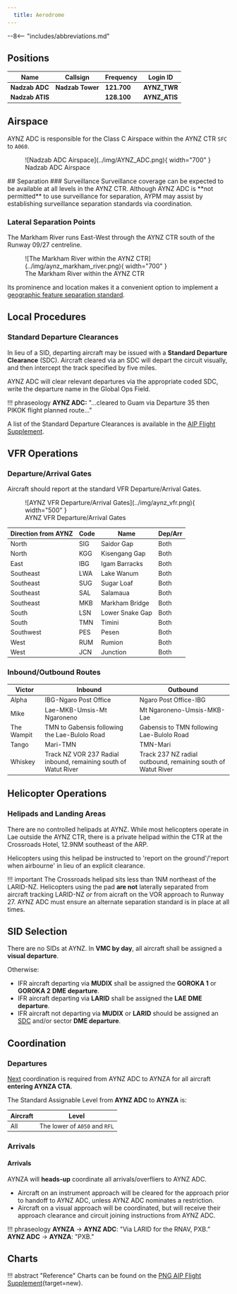 ```yaml
---
  title: Aerodrome
---
```


--8<-- "includes/abbreviations.md"

## Positions

| Name | Callsign | Frequency | Login ID |
| ---- | ------- | --------- | -------- |
| **Nadzab ADC**  | **Nadzab Tower** | **121.700** | **AYNZ_TWR** | 
| **Nadzab ATIS** | | **128.100** | **AYNZ_ATIS** | 

## Airspace
AYNZ ADC is responsible for the Class C Airspace within the AYNZ CTR `SFC` to `A060`.

<figure markdown>
![Nadzab ADC Airspace](../img/AYNZ_ADC.png){ width="700" }
    <figcaption>Nadzab ADC Airspace</figcaption>
</figure>
<!---
## Maneuvering Area
### Responsibility
### Standard Taxi Routes
### Taxiway Restrictions--->
## Separation
### Surveillance
Surveillance coverage can be expected to be available at all levels in the AYNZ CTR. Although AYNZ ADC is **not permitted** to use surveillance for separation, AYPM may assist by establishing surveillance separation standards via coordination.

### Lateral Separation Points
The Markham River runs East-West through the AYNZ CTR south of the Runway 09/27 centreline.

<figure markdown>
![The Markham River within the AYNZ CTR](../img/aynz_markham_river.png){ width="700" }
    <figcaption>The Markham River within the AYNZ CTR</figcaption>
</figure>

Its prominence and location makes it a convenient option to implement a [geographic feature separation standard](../../../separation-standards/visual/#geographic-features).

## Local Procedures
### Standard Departure Clearances
In lieu of a SID, departing aircraft may be issued with a **Standard Departure Clearance** (SDC). Aircraft cleared via an SDC will depart the circuit visually, and then intercept the track specified by five miles. 

AYNZ ADC will clear relevant departures via the appropriate coded SDC, write the departure name in the Global Ops Field.

!!! phraseology
    **AYNZ ADC:** "...cleared to Guam via Departure 35 then PIKOK flight planned route..." 

A list of the Standard Departure Clearances is available in the [AIP Flight Supplement](#charts).

## VFR Operations
### Departure/Arrival Gates
Aircraft should report at the standard VFR Departure/Arrival Gates.

<figure markdown>
![AYNZ VFR Departure/Arrival Gates](../img/aynz_vfr.png){ width="500" }
  <figcaption>AYNZ VFR Departure/Arrival Gates</figcaption>
</figure>

| Direction from AYNZ | Code | Name | Dep/Arr |
| ------------------- | ---- | ---- | ------- |
| North | SIG | Saidor Gap | Both |
| North | KGG | Kisengang Gap | Both |
| East | IBG | Igam Barracks | Both |
| Southeast | LWA | Lake Wanum | Both |
| Southeast | SUG | Sugar Loaf | Both |
| Southeast | SAL | Salamaua | Both |
| Southeast | MKB | Markham Bridge | Both |
| South | LSN | Lower Snake Gap | Both |
| South | TMN | Timini | Both |
| Southwest | PES | Pesen | Both |
| West | RUM | Rumion | Both |
| West | JCN | Junction | Both |

### Inbound/Outbound Routes
| Victor | Inbound | Outbound |
| ------ | ------- | -------- |
| Alpha | IBG-Ngaro Post Office | Ngaro Post Office-IBG |
| Mike | Lae-MKB-Umsis-Mt Ngaroneno | Mt Ngaroneno-Umsis-MKB-Lae |
| The Wampit | TMN to Gabensis following the Lae-Bulolo Road | Gabensis to TMN following Lae-Bulolo Road |
| Tango | Mari-TMN | TMN-Mari |
| Whiskey | Track NZ VOR 237 Radial inbound, remaining south of Watut River | Track 237 NZ radial outbound, remaining south of Watut River |


## Helicopter Operations
### Helipads and Landing Areas
There are no controlled helipads at AYNZ. While most helicopters operate in Lae outside the AYNZ CTR, there is a private helipad within the CTR at the Crossroads Hotel, 12.9NM southeast of the ARP. 

Helicopters using this helipad be instructed to 'report on the ground'/'report when airbourne' in lieu of an explicit clearance.

!!! important
	The Crossroads helipad sits less than 1NM northeast of the LARID-NZ. Helicopters using the pad **are not** laterally separated from aircraft tracking LARID-NZ *or* from aicraft on the VOR approach to Runway 27. AYNZ ADC must ensure an alternate separation standard is in place at all times.
	
<!--- ## Runway Modes
### Runway Selection
### Special Runway Operations
### Circuits -->

## SID Selection
There are no SIDs at AYNZ. In **VMC by day**, all aircraft shall be assigned a **visual departure**. 

Otherwise:

- IFR aircraft departing via **MUDIX** shall be assigned the **GOROKA 1** or **GOROKA 2** **DME departure**.
- IFR aircraft departing via **LARID** shall be assigned the **LAE** **DME departure**.
- IFR aircraft not departing via **MUDIX** or **LARID** should be assigned an [SDC](#standard-departure-clearances) and/or sector **DME departure**.

<!--- ## ATIS --->

## Coordination
### Departures
[Next](../../../controller-skills/coordination.md#next) coordination is required from AYNZ ADC to AYNZA for all aircraft **entering AYNZA CTA**.

The Standard Assignable Level from **AYNZ ADC** to **AYNZA** is:

| Aircraft | Level |
| -------- | ----- |
| All | The lower of `A050` and `RFL` |
   
### Arrivals
#### Arrivals
AYNZA will **heads-up** coordinate all arrivals/overfliers to AYNZ ADC.

- Aircraft on an instrument approach will be cleared for the approach prior to handoff to AYNZ ADC, unless AYNZ ADC nominates a restriction.
- Aircraft on a visual approach will be coordinated, but will receive their approach clearance and circuit joining instructions from AYNZ ADC.

!!! phraseology
    <span class="hotline">**AYNZA** -> **AYNZ ADC**</span>: "Via LARID for the RNAV, PXB.”  
    <span class="hotline">**AYNZ ADC** -> **AYNZA**</span>: "PXB." 


## Charts
!!! abstract "Reference"
    Charts can be found on the [PNG AIP Flight Supplement](https://www.niuskypacific.com.pg/aip-flight-supplements/){target=new}.
